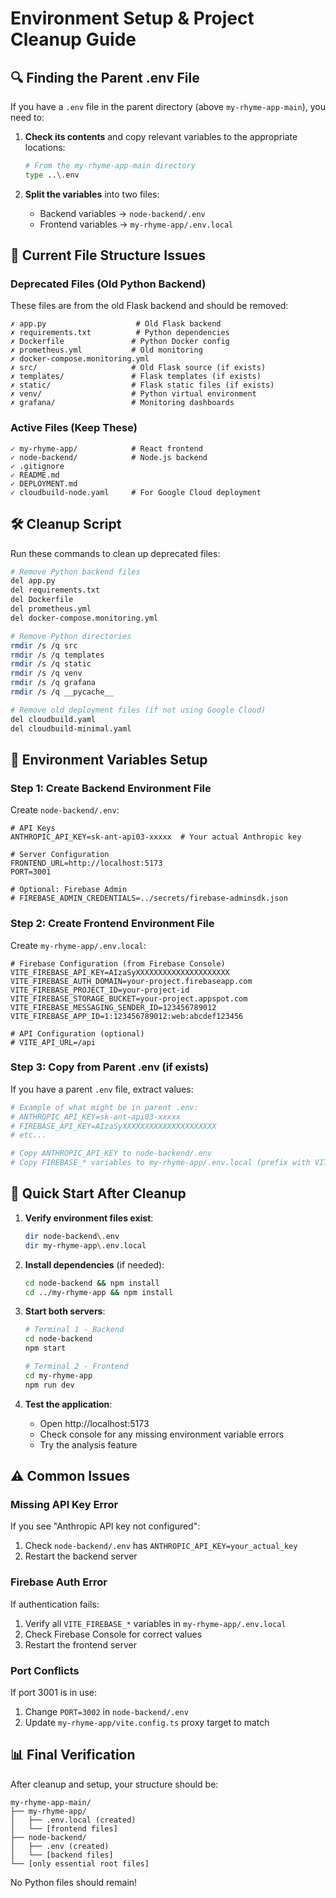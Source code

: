# Environment Setup & Project Cleanup Guide

## 🔍 Finding the Parent .env File

If you have a `.env` file in the parent directory (above `my-rhyme-app-main`), you need to:

1. **Check its contents** and copy relevant variables to the appropriate locations:
   ```bash
   # From the my-rhyme-app-main directory
   type ..\.env
   ```

2. **Split the variables** into two files:
   - Backend variables → `node-backend/.env`
   - Frontend variables → `my-rhyme-app/.env.local`

## 📁 Current File Structure Issues

### Deprecated Files (Old Python Backend)
These files are from the old Flask backend and should be removed:

```
✗ app.py                    # Old Flask backend
✗ requirements.txt          # Python dependencies
✗ Dockerfile               # Python Docker config
✗ prometheus.yml           # Old monitoring
✗ docker-compose.monitoring.yml
✗ src/                     # Old Flask source (if exists)
✗ templates/               # Flask templates (if exists)
✗ static/                  # Flask static files (if exists)
✗ venv/                    # Python virtual environment
✗ grafana/                 # Monitoring dashboards
```

### Active Files (Keep These)
```
✓ my-rhyme-app/            # React frontend
✓ node-backend/            # Node.js backend
✓ .gitignore
✓ README.md
✓ DEPLOYMENT.md
✓ cloudbuild-node.yaml     # For Google Cloud deployment
```

## 🛠️ Cleanup Script

Run these commands to clean up deprecated files:

```bash
# Remove Python backend files
del app.py
del requirements.txt
del Dockerfile
del prometheus.yml
del docker-compose.monitoring.yml

# Remove Python directories
rmdir /s /q src
rmdir /s /q templates
rmdir /s /q static
rmdir /s /q venv
rmdir /s /q grafana
rmdir /s /q __pycache__

# Remove old deployment files (if not using Google Cloud)
del cloudbuild.yaml
del cloudbuild-minimal.yaml
```

## 🔐 Environment Variables Setup

### Step 1: Create Backend Environment File
Create `node-backend/.env`:

```env
# API Keys
ANTHROPIC_API_KEY=sk-ant-api03-xxxxx  # Your actual Anthropic key

# Server Configuration
FRONTEND_URL=http://localhost:5173
PORT=3001

# Optional: Firebase Admin
# FIREBASE_ADMIN_CREDENTIALS=../secrets/firebase-adminsdk.json
```

### Step 2: Create Frontend Environment File
Create `my-rhyme-app/.env.local`:

```env
# Firebase Configuration (from Firebase Console)
VITE_FIREBASE_API_KEY=AIzaSyXXXXXXXXXXXXXXXXXXXXX
VITE_FIREBASE_AUTH_DOMAIN=your-project.firebaseapp.com
VITE_FIREBASE_PROJECT_ID=your-project-id
VITE_FIREBASE_STORAGE_BUCKET=your-project.appspot.com
VITE_FIREBASE_MESSAGING_SENDER_ID=123456789012
VITE_FIREBASE_APP_ID=1:123456789012:web:abcdef123456

# API Configuration (optional)
# VITE_API_URL=/api
```

### Step 3: Copy from Parent .env (if exists)
If you have a parent `.env` file, extract values:

```bash
# Example of what might be in parent .env:
# ANTHROPIC_API_KEY=sk-ant-api03-xxxxx
# FIREBASE_API_KEY=AIzaSyXXXXXXXXXXXXXXXXXXXXX
# etc...

# Copy ANTHROPIC_API_KEY to node-backend/.env
# Copy FIREBASE_* variables to my-rhyme-app/.env.local (prefix with VITE_)
```

## 🚀 Quick Start After Cleanup

1. **Verify environment files exist**:
   ```bash
   dir node-backend\.env
   dir my-rhyme-app\.env.local
   ```

2. **Install dependencies** (if needed):
   ```bash
   cd node-backend && npm install
   cd ../my-rhyme-app && npm install
   ```

3. **Start both servers**:
   ```bash
   # Terminal 1 - Backend
   cd node-backend
   npm start

   # Terminal 2 - Frontend
   cd my-rhyme-app
   npm run dev
   ```

4. **Test the application**:
   - Open http://localhost:5173
   - Check console for any missing environment variable errors
   - Try the analysis feature

## ⚠️ Common Issues

### Missing API Key Error
If you see "Anthropic API key not configured":
1. Check `node-backend/.env` has `ANTHROPIC_API_KEY=your_actual_key`
2. Restart the backend server

### Firebase Auth Error
If authentication fails:
1. Verify all `VITE_FIREBASE_*` variables in `my-rhyme-app/.env.local`
2. Check Firebase Console for correct values
3. Restart the frontend server

### Port Conflicts
If port 3001 is in use:
1. Change `PORT=3002` in `node-backend/.env`
2. Update `my-rhyme-app/vite.config.ts` proxy target to match

## 📊 Final Verification

After cleanup and setup, your structure should be:

```
my-rhyme-app-main/
├── my-rhyme-app/
│   ├── .env.local (created)
│   └── [frontend files]
├── node-backend/
│   ├── .env (created)
│   └── [backend files]
└── [only essential root files]
```

No Python files should remain! 